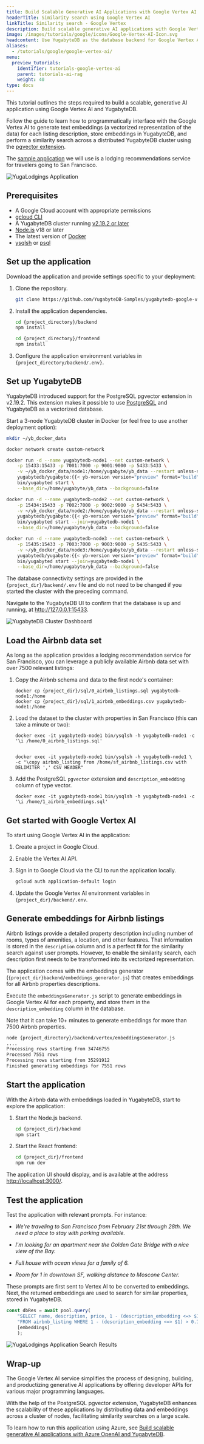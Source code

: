 ```yaml
---
title: Build Scalable Generative AI Applications with Google Vertex AI and YugabyteDB
headerTitle: Similarity search using Google Vertex AI
linkTitle: Similarity search - Google Vertex
description: Build scalable generative AI applications with Google Vertex AI and YugabyteDB
image: /images/tutorials/google/icons/Google-Vertex-AI-Icon.svg
headcontent: Use YugabyteDB as the database backend for Google Vertex AI applications
aliases:
  - /tutorials/google/google-vertex-ai/
menu:
  preview_tutorials:
    identifier: tutorials-google-vertex-ai
    parent: tutorials-ai-rag
    weight: 40
type: docs
---
```


This tutorial outlines the steps required to build a scalable, generative AI application using Google Vertex AI and YugabyteDB.

Follow the guide to learn how to programmatically interface with the Google Vertex AI to generate text embeddings (a vectorized representation of the data) for each listing description, store embeddings in YugabyteDB, and perform a similarity search across a distributed YugabyteDB cluster using the [pgvector extension](../../../explore/ysql-language-features/pg-extensions/extension-pgvector/).

The [sample application](https://github.com/YugabyteDB-Samples/yugabytedb-google-vertexai-lodging-service) we will use is a lodging recommendations service for travelers going to San Francisco.

![YugaLodgings Application](/images/tutorials/google/google-vertex-ai/yugalodgings-main.png "YugaLodgings Application")

## Prerequisites

- A Google Cloud account with appropriate permissions
- [gcloud CLI](https://cloud.google.com/sdk/docs/install)
- A YugabyteDB cluster running [v2.19.2 or later](https://download.yugabyte.com/)
- [Node.js](https://github.com/nodejs/release#release-schedule) v18 or later
- The latest version of [Docker](https://docs.docker.com/desktop/)
- [ysqlsh](../../../api/ysqlsh/) or [psql](https://www.postgresql.org/docs/15/app-psql.html)

## Set up the application

Download the application and provide settings specific to your deployment:

1. Clone the repository.

    ```sh
    git clone https://github.com/YugabyteDB-Samples/yugabytedb-google-vertexai-lodging-service.git
    ```

1. Install the application dependencies.

    ```sh
    cd {project_directory}/backend
    npm install

    cd {project_directory}/frontend
    npm install
    ```

1. Configure the application environment variables in `{project_directory/backend/.env}`.

## Set up YugabyteDB

YugabyteDB introduced support for the PostgreSQL pgvector extension in v2.19.2. This extension makes it possible to use [PostgreSQL](https://www.yugabyte.com/postgresql/) and YugabyteDB as a vectorized database.

Start a 3-node YugabyteDB cluster in Docker (or feel free to use another deployment option):

```sh
mkdir ~/yb_docker_data

docker network create custom-network

docker run -d --name yugabytedb-node1 --net custom-network \
    -p 15433:15433 -p 7001:7000 -p 9001:9000 -p 5433:5433 \
    -v ~/yb_docker_data/node1:/home/yugabyte/yb_data --restart unless-stopped \
    yugabytedb/yugabyte:{{< yb-version version="preview" format="build">}} \
    bin/yugabyted start \
    --base_dir=/home/yugabyte/yb_data --background=false

docker run -d --name yugabytedb-node2 --net custom-network \
    -p 15434:15433 -p 7002:7000 -p 9002:9000 -p 5434:5433 \
    -v ~/yb_docker_data/node2:/home/yugabyte/yb_data --restart unless-stopped \
    yugabytedb/yugabyte:{{< yb-version version="preview" format="build">}} \
    bin/yugabyted start --join=yugabytedb-node1 \
    --base_dir=/home/yugabyte/yb_data --background=false

docker run -d --name yugabytedb-node3 --net custom-network \
    -p 15435:15433 -p 7003:7000 -p 9003:9000 -p 5435:5433 \
    -v ~/yb_docker_data/node3:/home/yugabyte/yb_data --restart unless-stopped \
    yugabytedb/yugabyte:{{< yb-version version="preview" format="build">}} \
    bin/yugabyted start --join=yugabytedb-node1 \
    --base_dir=/home/yugabyte/yb_data --background=false
```

The database connectivity settings are provided in the `{project_dir}/backend/.env` file and do not need to be changed if you started the cluster with the preceding command.

Navigate to the YugabyteDB UI to confirm that the database is up and running, at <http://127.0.0.1:15433>.

![YugabyteDB Cluster Dashboard](/images/tutorials/azure/azure-openai/yb-cluster.png "YugabyteDB Cluster Dashboard")

## Load the Airbnb data set

As long as the application provides a lodging recommendation service for San Francisco, you can leverage a publicly available Airbnb data set with over 7500 relevant listings:

1. Copy the Airbnb schema and data to the first node's container:

    ```shell
    docker cp {project_dir}/sql/0_airbnb_listings.sql yugabytedb-node1:/home
    docker cp {project_dir}/sql/1_airbnb_embeddings.csv yugabytedb-node1:/home
    ```

1. Load the dataset to the cluster with properties in San Francisco (this can take a minute or two):

    ```shell
    docker exec -it yugabytedb-node1 bin/ysqlsh -h yugabytedb-node1 -c '\i /home/0_airbnb_listings.sql'


    docker exec -it yugabytedb-node1 bin/ysqlsh -h yugabytedb-node1 \
    -c "\copy airbnb_listing from /home/sf_airbnb_listings.csv with DELIMITER ',' CSV HEADER"
    ```

1. Add the PostgreSQL `pgvector` extension and `description_embedding` column of type vector.

    ```shell
    docker exec -it yugabytedb-node1 bin/ysqlsh -h yugabytedb-node1 -c '\i /home/1_airbnb_embeddings.sql'
    ```

## Get started with Google Vertex AI

To start using Google Vertex AI in the application:

1. Create a project in Google Cloud.
1. Enable the Vertex AI API.
1. Sign in to Google Cloud via the CLI to run the application locally.

    ```sh
    gcloud auth application-default login
    ```

1. Update the Google Vertex AI environment variables in `{project_dir}/backend/.env`.

## Generate embeddings for Airbnb listings

Airbnb listings provide a detailed property description including number of rooms, types of amenities, a location, and other features. That information is stored in the `description` column and is a perfect fit for the similarity search against user prompts. However, to enable the similarity search, each description first needs to be transformed into its vectorized representation.

The application comes with the embeddings generator (`{project_dir}backend/embeddings_generator.js`) that creates embeddings for all Airbnb properties descriptions.

Execute the `embeddingsGenerator.js` script to generate embeddings in Google Vertex AI for each property, and store them in the `description_embedding` column in the database.

Note that it can take 10+ minutes to generate embeddings for more than 7500 Airbnb properties.

```sh
node {project_directory}/backend/vertex/embeddingsGenerator.js
....
Processing rows starting from 34746755
Processed 7551 rows
Processing rows starting from 35291912
Finished generating embeddings for 7551 rows
```

## Start the application

With the Airbnb data with embeddings loaded in YugabyteDB, start to explore the application:

1. Start the Node.js backend.

    ```sh
    cd {project_dir}/backend
    npm start
    ```

1. Start the React frontend:

    ```sh
    cd {project_dir}/frontend
    npm run dev
    ```

The application UI should display, and is available at the address <http://localhost:3000/>.

## Test the application

Test the application with relevant prompts. For instance:

- *We're traveling to San Francisco from February 21st through 28th. We need a place to stay with parking available.*

- *I'm looking for an apartment near the Golden Gate Bridge with a nice view of the Bay.*

- *Full house with ocean views for a family of 6.*

- *Room for 1 in downtown SF, walking distance to Moscone Center.*

These prompts are first sent to Vertex AI to be converted to embeddings. Next, the returned embeddings are used to search for similar properties, stored in YugabyteDB.

```javascript
const dbRes = await pool.query(
    "SELECT name, description, price, 1 - (description_embedding <=> $1) as similarity " +
    "FROM airbnb_listing WHERE 1 - (description_embedding <=> $1) > 0.7 ORDER BY similarity DESC LIMIT 5",
    [embeddings]
    );
```

![YugaLodgings Application Search Results](/images/tutorials/google/google-vertex-ai/yugalodgings-search-results.png "YugaLodgings Application Search Results")

## Wrap-up

The Google Vertex AI service simplifies the process of designing, building, and productizing generative AI applications by offering developer APIs for various major programming languages.

With the help of the PostgreSQL pgvector extension, YugabyteDB enhances the scalability of these applications by distributing data and embeddings across a cluster of nodes, facilitating similarity searches on a large scale.

To learn how to run this application using Azure, see [Build scalable generative AI applications with Azure OpenAI and YugabyteDB](../../azure/azure-openai/).
